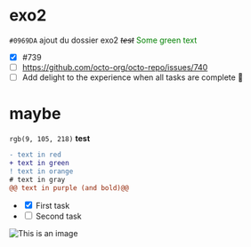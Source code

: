 # exo2

`#0969DA`
ajout du dossier exo2
~~*test*~~
<span style="color: green"> Some green text </span>
- [x] #739
- [ ] https://github.com/octo-org/octo-repo/issues/740
- [ ] Add delight to the experience when all tasks are complete :tada:

# maybe
`rgb(9, 105, 218)`
**test**

```diff
- text in red
+ text in green
! text in orange
# text in gray
@@ text in purple (and bold)@@
```

<ul>
    <li><input type="checkbox" checked> First task</li>
    <li><input type="checkbox"> Second task</li>
</ul>

![This is an image](https://myoctocat.com/assets/images/base-octocat.svg)

